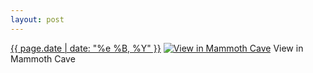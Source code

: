 ```yaml
---
layout: post
---
```


<p>
  <time><a href="/44">{{ page.date | date: "%e %B, %Y" }}</a></time>
  <a href="/44"><img src="{{ site.assets_url }}/44-640.jpg" srcset="{{ site.assets_url }}/44-1280.jpg 1280w, {{ site.assets_url }}/44-960.jpg 960w, {{ site.assets_url }}/44-640.jpg 640w, {{ site.assets_url }}/44-320.jpg 320w" sizes="(min-width: 700px) 50vw, calc(100vw - 2rem)" alt="View in Mammoth Cave" /></a>
  <span>View in Mammoth Cave</span>
</p>
